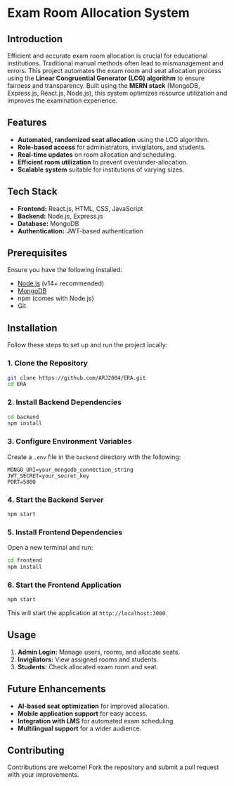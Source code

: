 # Exam Room Allocation System

## Introduction
Efficient and accurate exam room allocation is crucial for educational institutions. Traditional manual methods often lead to mismanagement and errors. This project automates the exam room and seat allocation process using the **Linear Congruential Generator (LCG) algorithm** to ensure fairness and transparency. Built using the **MERN stack** (MongoDB, Express.js, React.js, Node.js), this system optimizes resource utilization and improves the examination experience.

## Features
- **Automated, randomized seat allocation** using the LCG algorithm.
- **Role-based access** for administrators, invigilators, and students.
- **Real-time updates** on room allocation and scheduling.
- **Efficient room utilization** to prevent over/under-allocation.
- **Scalable system** suitable for institutions of varying sizes.

## Tech Stack
- **Frontend:** React.js, HTML, CSS, JavaScript
- **Backend:** Node.js, Express.js
- **Database:** MongoDB
- **Authentication:** JWT-based authentication

## Prerequisites
Ensure you have the following installed:
- [Node.js](https://nodejs.org/en/download/) (v14+ recommended)
- [MongoDB](https://www.mongodb.com/try/download/community)
- npm (comes with Node.js)
- Git

## Installation
Follow these steps to set up and run the project locally:

### 1. Clone the Repository
```sh
git clone https://github.com/ARJ2004/ERA.git
cd ERA
```

### 2. Install Backend Dependencies
```sh
cd backend
npm install
```

### 3. Configure Environment Variables
Create a `.env` file in the `backend` directory with the following:
```
MONGO_URI=your_mongodb_connection_string
JWT_SECRET=your_secret_key
PORT=5000
```

### 4. Start the Backend Server
```sh
npm start
```

### 5. Install Frontend Dependencies
Open a new terminal and run:
```sh
cd frontend
npm install
```

### 6. Start the Frontend Application
```sh
npm start
```
This will start the application at `http://localhost:3000`.

## Usage
1. **Admin Login:** Manage users, rooms, and allocate seats.
2. **Invigilators:** View assigned rooms and students.
3. **Students:** Check allocated exam room and seat.

## Future Enhancements
- **AI-based seat optimization** for improved allocation.
- **Mobile application support** for easy access.
- **Integration with LMS** for automated exam scheduling.
- **Multilingual support** for a wider audience.

## Contributing
Contributions are welcome! Fork the repository and submit a pull request with your improvements.
